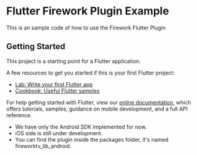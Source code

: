 # Flutter Firework Plugin Example

This is an sample code of how to use the Firework Flutter Plugin

## Getting Started

This project is a starting point for a Flutter application.

A few resources to get you started if this is your first Flutter project:

- [Lab: Write your first Flutter app](https://flutter.dev/docs/get-started/codelab)
- [Cookbook: Useful Flutter samples](https://flutter.dev/docs/cookbook)

For help getting started with Flutter, view our
[online documentation](https://flutter.dev/docs), which offers tutorials,
samples, guidance on mobile development, and a full API reference.

* We have only the Android SDK implemented for now.
* iOS side is still under development.
* You can find the plugin inside the packages folder, it's named fireworktv_lib_android.